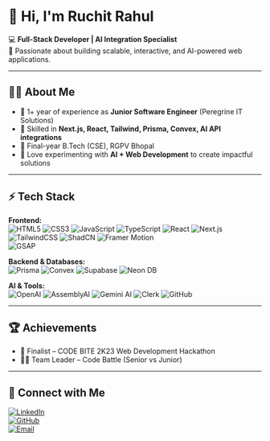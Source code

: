 # 👋 Hi, I'm Ruchit Rahul  

💻 **Full-Stack Developer | AI Integration Specialist**  
🚀 Passionate about building scalable, interactive, and AI-powered web applications.  

---

## 🧑‍💻 About Me  
- 🔹 1+ year of experience as **Junior Software Engineer** (Peregrine IT Solutions)  
- 🔹 Skilled in **Next.js, React, Tailwind, Prisma, Convex, AI API integrations**  
- 🔹 Final-year B.Tech (CSE), RGPV Bhopal  
- 🔹 Love experimenting with **AI + Web Development** to create impactful solutions  

---

## ⚡ Tech Stack  

**Frontend:**  
![HTML5](https://img.shields.io/badge/HTML5-E34F26?style=flat&logo=html5&logoColor=white) 
![CSS3](https://img.shields.io/badge/CSS3-1572B6?style=flat&logo=css3&logoColor=white) 
![JavaScript](https://img.shields.io/badge/JavaScript-323330?style=flat&logo=javascript&logoColor=f7df1e) 
![TypeScript](https://img.shields.io/badge/TypeScript-007ACC?style=flat&logo=typescript&logoColor=white) 
![React](https://img.shields.io/badge/React-20232A?style=flat&logo=react&logoColor=61dafb) 
![Next.js](https://img.shields.io/badge/Next.js-000000?style=flat&logo=next.js&logoColor=white)  
![TailwindCSS](https://img.shields.io/badge/Tailwind_CSS-38B2AC?style=flat&logo=tailwind-css&logoColor=white) 
![ShadCN](https://img.shields.io/badge/ShadCN_UI-black?style=flat) 
![Framer Motion](https://img.shields.io/badge/Framer_Motion-0055FF?style=flat&logo=framer&logoColor=white)  
![GSAP](https://img.shields.io/badge/GSAP-88CE02?style=flat&logo=greensock&logoColor=black)  

**Backend & Databases:**  
![Prisma](https://img.shields.io/badge/Prisma-2D3748?style=flat&logo=prisma&logoColor=white) 
![Convex](https://img.shields.io/badge/Convex-000000?style=flat) 
![Supabase](https://img.shields.io/badge/Supabase-3FCF8E?style=flat&logo=supabase&logoColor=white) 
![Neon DB](https://img.shields.io/badge/Neon_DB-00E599?style=flat)  

**AI & Tools:**  
![OpenAI](https://img.shields.io/badge/OpenAI-412991?style=flat&logo=openai&logoColor=white) 
![AssemblyAI](https://img.shields.io/badge/AssemblyAI-0F9D58?style=flat) 
![Gemini AI](https://img.shields.io/badge/Gemini_AI-4285F4?style=flat&logo=google&logoColor=white) 
![Clerk](https://img.shields.io/badge/Clerk-000000?style=flat) 
![GitHub](https://img.shields.io/badge/GitHub-181717?style=flat&logo=github&logoColor=white) 
  

---

## 🏆 Achievements  
- 🥇 Finalist – CODE BITE 2K23 Web Development Hackathon  
- 👨‍💻 Team Leader – Code Battle (Senior vs Junior)  

---
## 🔗 Connect with Me  
[![LinkedIn](https://img.shields.io/badge/LinkedIn-0077B5?style=flat&logo=linkedin&logoColor=white)](http://www.linkedin.com/in/ruchit-rahul)  
[![GitHub](https://img.shields.io/badge/GitHub-181717?style=flat&logo=github&logoColor=white)](https://github.com/Ruchit1512)  
[![Email](https://img.shields.io/badge/Email-D14836?style=flat&logo=gmail&logoColor=white)](mailto:ruchitrahul44@gmail.com)  



